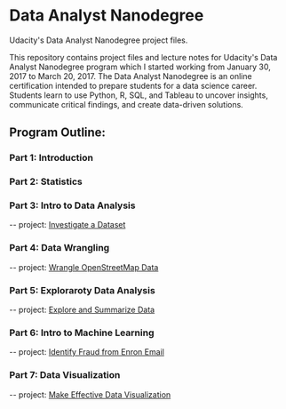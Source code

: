 # Data Analyst Nanodegree
Udacity's Data Analyst Nanodegree project files.

This repository contains project files and lecture notes for Udacity's Data Analyst Nanodegree program which I started working from January 30, 2017 to March 20, 2017. The Data Analyst Nanodegree is an online certification intended to prepare students for a data science career. Students learn to use Python, R, SQL, and Tableau to uncover insights, communicate critical findings, and create data-driven solutions.

## Program Outline:
### Part 1: Introduction
### Part 2: Statistics
### Part 3: Intro to Data Analysis
-- project: [Investigate a Dataset](https://github.com/wzding/Data_Analyst_Nanodegree/tree/master/Titanic)
### Part 4: Data Wrangling
-- project: [Wrangle OpenStreetMap Data](https://github.com/wzding/Data_Analyst_Nanodegree/tree/master/OpenStreetMap)
### Part 5: Exploraroty Data Analysis
-- project: [Explore and Summarize Data](https://github.com/wzding/Data_Analyst_Nanodegree/tree/master/ChicagoTaxiTrips)
            
### Part 6: Intro to Machine Learning
-- project: [Identify Fraud from Enron Email](https://github.com/wzding/Data_Analyst_Nanodegree/tree/master/FraudDetection)
### Part 7: Data Visualization
-- project: [Make Effective Data Visualization](https://github.com/wzding/Data_Analyst_Nanodegree/tree/master/ChicagoTaxiTripsVisualization)
